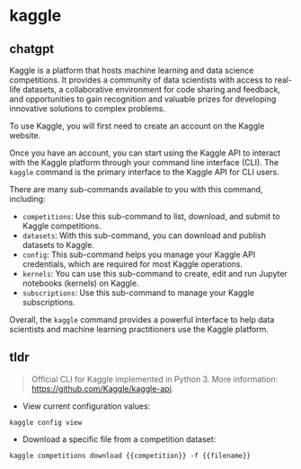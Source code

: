 # kaggle 
## chatgpt 
Kaggle is a platform that hosts machine learning and data science competitions. It provides a community of data scientists with access to real-life datasets, a collaborative environment for code sharing and feedback, and opportunities to gain recognition and valuable prizes for developing innovative solutions to complex problems. 

To use Kaggle, you will first need to create an account on the Kaggle website. 

Once you have an account, you can start using the Kaggle API to interact with the Kaggle platform through your command line interface (CLI). The `kaggle` command is the primary interface to the Kaggle API for CLI users. 

There are many sub-commands available to you with this command, including:

- `competitions`: Use this sub-command to list, download, and submit to Kaggle competitions.
- `datasets`: With this sub-command, you can download and publish datasets to Kaggle.
- `config`: This sub-command helps you manage your Kaggle API credentials, which are required for most Kaggle operations.
- `kernels`: You can use this sub-command to create, edit and run Jupyter notebooks (kernels) on Kaggle.
- `subscriptions`: Use this sub-command to manage your Kaggle subscriptions.

Overall, the `kaggle` command provides a powerful interface to help data scientists and machine learning practitioners use the Kaggle platform. 

## tldr 
 
> Official CLI for Kaggle implemented in Python 3.
> More information: <https://github.com/Kaggle/kaggle-api>.

- View current configuration values:

`kaggle config view`

- Download a specific file from a competition dataset:

`kaggle competitions download {{competition}} -f {{filename}}`
